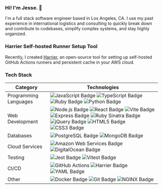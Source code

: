 ### Hi! I'm Jesse. 👋 

I'm a full stack software engineer based in Los Angeles, CA. I use my past experience in international logistics and consulting to quickly break down and contribute to codebases, simplify complex systems, and stay highly organized.

### Harrier Self-hosted Runner Setup Tool
Recently, I created [Harrier](https://harrier.github.io/), an open-source tool for setting up self-hosted GitHub Actions runners and persistent cache in your AWS cloud.

### Tech Stack 
| Category | Technologies |
| --- | --- |
| Programming Languages | ![JavaScript Badge](https://img.shields.io/badge/JavaScript-F7DF1E?logo=javascript&logoColor=000&style=flat) ![TypeScript Badge](https://img.shields.io/badge/TypeScript-3178C6?logo=typescript&logoColor=fff&style=flat) ![Ruby Badge](https://img.shields.io/badge/Ruby-CC342D?logo=ruby&logoColor=fff&style=flat) ![Python Badge](https://img.shields.io/badge/Python-3776AB?logo=python&logoColor=fff&style=flat) |
| Web Development | ![Node.js Badge](https://img.shields.io/badge/Node.js-5FA04E?logo=nodedotjs&logoColor=fff&style=flat) ![React Badge](https://img.shields.io/badge/React-61DAFB?logo=react&logoColor=000&style=flat) ![Vite Badge](https://img.shields.io/badge/Vite-646CFF?logo=vite&logoColor=fff&style=flat) ![Express Badge](https://img.shields.io/badge/Express-000?logo=express&logoColor=fff&style=flat) ![Ruby Sinatra Badge](https://img.shields.io/badge/Ruby%20Sinatra-000?logo=rubysinatra&logoColor=fff&style=flat) ![jQuery Badge](https://img.shields.io/badge/jQuery-0769AD?logo=jquery&logoColor=fff&style=flat) ![HTML5 Badge](https://img.shields.io/badge/HTML5-E34F26?logo=html5&logoColor=fff&style=flat) ![CSS3 Badge](https://img.shields.io/badge/CSS3-1572B6?logo=css3&logoColor=fff&style=flat) |
| Databases | ![PostgreSQL Badge](https://img.shields.io/badge/PostgreSQL-4169E1?logo=postgresql&logoColor=fff&style=flat) ![MongoDB Badge](https://img.shields.io/badge/MongoDB-47A248?logo=mongodb&logoColor=fff&style=flat) |
| Cloud Services | ![Amazon Web Services Badge](https://img.shields.io/badge/Amazon%20Web%20Services-232F3E?logo=amazonwebservices&logoColor=fff&style=flat) ![DigitalOcean Badge](https://img.shields.io/badge/DigitalOcean-0080FF?logo=digitalocean&logoColor=fff&style=flat) |
| Testing | ![Jest Badge](https://img.shields.io/badge/Jest-C21325?logo=jest&logoColor=fff&style=flat) ![Vitest Badge](https://img.shields.io/badge/Vitest-6E9F18?logo=vitest&logoColor=fff&style=flat) |
| CI/CD | ![GitHub Actions](https://img.shields.io/badge/GitHub%20Actions-231F20?logo=githubactions&logoColor=fff&style=flat) ![Harrier Badge](https://custom-icon-badges.demolab.com/badge/Harrier-D5D8DC?logo=harrier-logo&logoColor=white) ![YAML Badge](https://img.shields.io/badge/Yaml-C41E3A?logo=yaml&logoColor=fff&style=flat) |
| Other | ![Docker Badge](https://img.shields.io/badge/Docker-2496ED?logo=docker&logoColor=fff&style=flat) ![Git Badge](https://img.shields.io/badge/Git-F05032?logo=git&logoColor=fff&style=flat) ![NGINX Badge](https://img.shields.io/badge/NGINX-009639?logo=nginx&logoColor=fff&style=flat) |


<!--
- 🔭 I’m currently working on ...
- 🌱 I’m currently learning ...
- 👯 I’m looking to collaborate on ...
- 🤔 I’m looking for help with ...
- 💬 Ask me about ...
- 📫 How to reach me: ...
- 😄 Pronouns: ...
- ⚡ Fun fact: ...
-->
